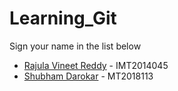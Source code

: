 # Learning_Git

Sign your name in the list below

- [Rajula Vineet Reddy](http://github.com/rajula96reddy/) - IMT2014045
- [Shubham Darokar](https://github.com/shubh1410/) - MT2018113
